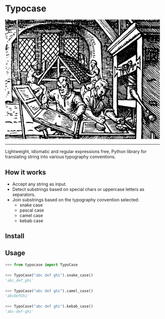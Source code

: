 # Typocase

![](static/printer.png)

___

Lightweight, idiomatic and regular expressions free, Python library for translating string into various typography conventions.

## How it works

- Accept any string as input.
- Detect substrings based on special chars or uppercase letters as separators.
- Join substrings based on the typography convention selected:
  - snake case
  - pascal case
  - camel case
  - kebab case

## Install



## Usage

```python
>>> from typocase import TypoCase

>>> TypoCase("abc def ghi").snake_case()
'abc_def_ghi'

>>> TypoCase("abc def ghi").camel_case()
'abcDefGhi'

>>> TypoCase("abc def ghi").kebab_case()
'abc-def-ghi'
```

